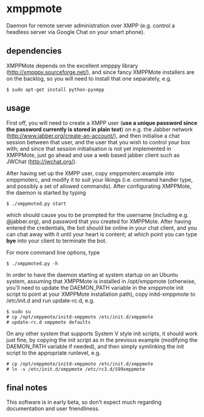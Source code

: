 xmppmote
========

Daemon for remote server administration over XMPP (e.g. control a headless server via Google Chat
on your smart phone).

dependencies
------------

XMPPMote depends on the excellent xmpppy library (http://xmpppy.sourceforge.net/),
and since fancy XMPPMote installers are on the backlog, so you will need to install
that one separately, e.g.

`$ sudo apt-get install python-pyxmpp`

usage
-----

First off, you will need to create a XMPP user (__use a unique password since the password
currently is stored in plain text__) on e.g. the Jabber network (http://www.jabber.org/create-an-account/),
and then initialise a chat session between that user, and the user that you wish to control
your box with; and since that session initialisation is not yet implemented in XMPPMote,
just go ahead and use a web based jabber client such as JWChat (http://jwchat.org/).

After having set up the XMPP user, copy xmppmoterc.example into xmppmoterc, and modify it to
suit your likings (i.e. command handler type, and possibly a set of allowed commands).
After configurating XMPPMote, the daemon is started by typing

`$ ./xmppmoted.py start`

which should cause you to be prompted for the username (including e.g. @jabber.org), and password
that you created for XMPPMote. After having entered the credentials, the bot should be online
in your chat client, and you can chat away with it until your heart is content; at which point
you can type **bye** into your client to terminate the bot.

For more command line options, type

`$ ./xmppmoted.py -h`

In order to have the daemon starting at system startup on an Ubuntu system, assuming that XMPPMote
is installed in /opt/xmppmote (otherwise, you'll need to update the DAEMON\_PATH variable in the
xmppmote init script to point at your XMPPMote installation path), copy initd-xmppmote to
/etc/init.d and run update-rc.d, e.g.

    $ sudo su
    # cp /opt/xmppmote/initd-xmppmote /etc/init.d/xmppmote
    # update-rc.d xmppmote defaults

On any other system that supports System V style init scripts, it should work just fine, by
copying the init script as in the previous example (modifying the DAEMON\_PATH variable if
needed), and then simply symlinking the init script to the appropriate runlevel, e.g.

    # cp /opt/xmppmote/initd-xmppmote /etc/init.d/xmppmote
    # ln -s /etc/init.d/xmppmote /etc/rc3.d/S99xmppmote

final notes
-----------

This software is in early beta, so don't expect much regarding documentation and user friendliness.
